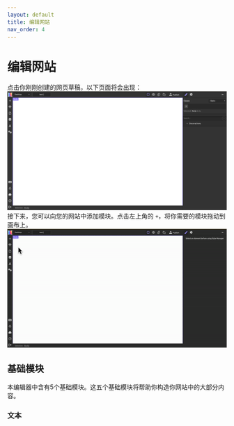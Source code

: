 ```yaml
---
layout: default
title: 编辑网站
nav_order: 4
---
```


# 编辑网站
点击你刚刚创建的网页草稿，以下页面将会出现：
![Alt Text](./images/editor-start.png)
接下来，您可以向您的网站中添加模块。点击左上角的 `+`，将你需要的模块拖动到画布上。
![Alt Text](./gifs/move-basic.gif)
## 基础模块
本编辑器中含有5个基础模块。这五个基础模块将帮助你构造你网站中的大部分内容。
### 文本

